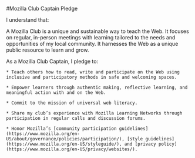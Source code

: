#Mozilla Club Captain Pledge

I understand that:

A Mozilla Club is a unique and sustainable way to teach the Web. It focuses on regular, in-person meetings with learning tailored to the needs and opportunities of my local community. It harnesses the Web as a unique public resource to learn and grow. 

As a Mozilla Club Captain, I pledge to:

    * Teach others how to read, write and participate on the Web using inclusive and participatory methods in safe and welcoming spaces. 

    * Empower learners through authentic making, reflective learning, and meaningful action with and on the Web. 

    * Commit to the mission of universal web literacy. 

    * Share my club’s experience with Mozilla Learning Networks through participation in regular calls and discussion forums. 

    * Honor Mozilla’s [community participation guidelines](https://www.mozilla.org/en-US/about/governance/policies/participation/), [style guidelines](https://www.mozilla.org/en-US/styleguide/), and [privacy policy](https://www.mozilla.org/en-US/privacy/websites/). 
